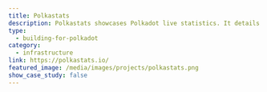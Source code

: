 ```yaml
---
title: Polkastats
description: Polkastats showcases Polkadot live statistics. It details block production, validation process, staking information and others.
type:
  - building-for-polkadot
category:
  - infrastructure
link: https://polkastats.io/
featured_image: /media/images/projects/polkastats.png
show_case_study: false
---
```

